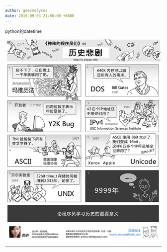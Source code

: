 ```yaml
---
author: geezmolycos
date: 2019-09-03 21:56:00 +0800
---
```


python的datetime

![](/assets/images/qq-zone/2019-09-03-tragic.jpg)

---
